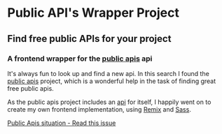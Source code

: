 # Public API's Wrapper Project

## Find free public APIs for your project

### A frontend wrapper for the <a href="https://github.com/davemachado/public-api">public apis</a> api


It's always fun to look up and find a new api. In this search I found the <a href="https://github.com/public-apis/public-apis">public apis</a>  project, which is a wonderful help in the task of finding great free public apis.

As the public apis project includes an <a href="https://github.com/davemachado/public-api">api</a> for itself, I happily went on to create my own frontend implementation, using <a href="https://remix.run/">Remix</a> and <a href="https://sass-lang.com/">Sass</a>.


<a href="https://github.com/public-apis/public-apis/issues/3104" target="_blank">Public Apis situation - Read this issue</a>